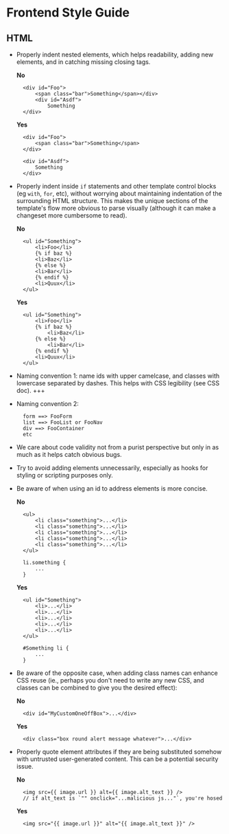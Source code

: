 # Frontend Style Guide

## HTML

* Properly indent nested elements, which helps readability, adding new elements, and in catching missing closing tags.

    **No**

        <div id="Foo">
            <span class="bar">Something</span></div>
            <div id="Asdf">
                Something
        </div>

    **Yes**

        <div id="Foo">
            <span class="bar">Something</span>
        </div>

        <div id="Asdf">
            Something
        </div>

* Properly indent inside `if` statements and other template control blocks (eg `with`, `for`, etc), without worrying about maintaining indentation of the surrounding HTML structure. This makes the unique sections of the template's flow more obvious to parse visually (although it can make a changeset more cumbersome to read).

    **No**

        <ul id="Something">
            <li>Foo</li>
            {% if baz %}
            <li>Baz</li>
            {% else %}
            <li>Bar</li>
            {% endif %}
            <li>Quux</li>
        </ul>

    **Yes**

        <ul id="Something">
            <li>Foo</li>
            {% if baz %}
                <li>Baz</li>
            {% else %}
                <li>Bar</li>
            {% endif %}
            <li>Quux</li>
        </ul>

* Naming convention 1: name ids with upper camelcase, and classes with lowercase separated by dashes. This helps with CSS legibility (see CSS doc). +++

* Naming convention 2:

        form ==> FooForm
        list ==> FooList or FooNav
        div ==> FooContainer
        etc

* We care about code validity not from a purist perspective but only in as much as it helps catch obvious bugs.

* Try to avoid adding elements unnecessarily, especially as hooks for styling or scripting purposes only.

* Be aware of when using an id to address elements is more concise.

    **No**

        <ul>
            <li class="something">...</li>
            <li class="something">...</li>
            <li class="something">...</li>
            <li class="something">...</li>
            <li class="something">...</li>
        </ul>

        li.something {
            ...
        }

    **Yes**

        <ul id="Something">
            <li>...</li>
            <li>...</li>
            <li>...</li>
            <li>...</li>
            <li>...</li>
        </ul>

        #Something li {
            ...
        }

* Be aware of the opposite case, when adding class names can enhance CSS reuse (ie., perhaps you don't need to write any new CSS, and classes can be combined to give you the desired effect):

    **No**

        <div id="MyCustomOneOffBox">...</div>

    **Yes**

        <div class="box round alert message whatever">...</div>

* Properly quote element attributes if they are being substituted somehow with untrusted user-generated content. This can be a potential security issue.

    **No**

        <img src={{ image.url }} alt={{ image.alt_text }} />
        // if alt_text is `"" onclick="...malicious js..."`, you're hosed

    **Yes**

        <img src="{{ image.url }}" alt="{{ image.alt_text }}" />
